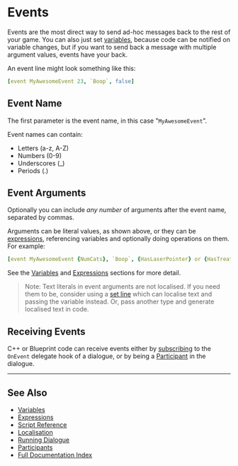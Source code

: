 # Events

Events are the most direct way to send ad-hoc messages back to the rest of your game.
You can also just set [variables](Variables.md), because code can be notified on
variable changes, but if you want to send back a message with multiple argument
values, events have your back.

An event line might look something like this:

```yaml
[event MyAwesomeEvent 23, `Boop`, false]
```

## Event Name

The first parameter is the event name, in this case "`MyAwesomeEvent`".

Event names can contain:
* Letters (a-z, A-Z)
* Numbers (0-9)
* Underscores (_)
* Periods (.)


## Event Arguments

Optionally you can include *any number* of arguments after the event name, separated
by commas.

Arguments can be literal values, as shown above, or they can be [expressions](Expressions.md),
referencing variables and optionally doing operations on them. For example:

```yaml
[event MyAwesomeEvent {NumCats}, `Boop`, {HasLaserPointer} or {HasTreats}]
```

See the [Variables](Variables.md) and [Expressions](Expressions.md) sections for
more detail.

> Note: Text literals in event arguments are not localised. If you need them to 
> be, consider using a [set line](SetLines.md) which can localise text and passing
> the variable instead. Or, pass another type and generate localised text in code.

## Receiving Events

C++ or Blueprint code can receive events either by
[subscribing](RunningDialogue.md#delegates) to the `OnEvent` delegate hook of a
dialogue, or by being a [Participant](Participants.md) in the dialogue.

---

## See Also

* [Variables](Variables.md)
* [Expressions](Expressions.md)
* [Script Reference](ScriptReference.md)
* [Localisation](Localisation.md)
* [Running Dialogue](RunningDialogue.md)
* [Participants](Participants.md)
* [Full Documentation Index](../Index.md)